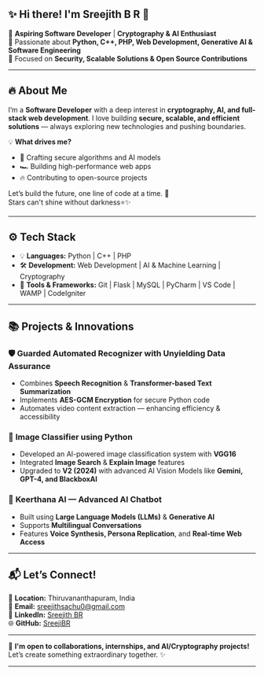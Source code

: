 ## ✨ **Hi there! I'm Sreejith B R** 👋  

🚀 **Aspiring Software Developer** | **Cryptography & AI Enthusiast**  
🔐 Passionate about **Python, C++, PHP, Web Development, Generative AI & Software Engineering**  
🌟 Focused on **Security, Scalable Solutions & Open Source Contributions**  

---

## 🔥 **About Me**  
I’m a **Software Developer** with a deep interest in **cryptography, AI, and full-stack web development**. I love building **secure, scalable, and efficient solutions** — always exploring new technologies and pushing boundaries.  

💡 **What drives me?**  
- 🧠 Crafting secure algorithms and AI models  
- 🏎️ Building high-performance web apps  
- 🔥 Contributing to open-source projects  

Let’s build the future, one line of code at a time. 🚀<br> 
Stars can't shine without darkness⭐✨

---

## ⚙️ **Tech Stack**  
- 💡 **Languages:** Python | C++ | PHP  
- 🛠️ **Development:** Web Development | AI & Machine Learning | Cryptography  
- 🔧 **Tools & Frameworks:** Git | Flask | MySQL | PyCharm | VS Code | WAMP | CodeIgniter  

---

## 📚 **Projects & Innovations**  

### 🛡️ **Guarded Automated Recognizer with Unyielding Data Assurance**  
- Combines **Speech Recognition** & **Transformer-based Text Summarization**  
- Implements **AES-GCM Encryption** for secure Python code  
- Automates video content extraction — enhancing efficiency & accessibility  

### 📸 **Image Classifier using Python**  
- Developed an AI-powered image classification system with **VGG16**  
- Integrated **Image Search** & **Explain Image** features  
- Upgraded to **V2 (2024)** with advanced AI Vision Models like **Gemini, GPT-4, and BlackboxAI**  

### 🤖 **Keerthana AI — Advanced AI Chatbot**  
- Built using **Large Language Models (LLMs)** & **Generative AI**  
- Supports **Multilingual Conversations**
- Features **Voice Synthesis, Persona Replication**, and **Real-time Web Access**  

---

## 📬 **Let’s Connect!**  
📍 **Location:** Thiruvananthapuram, India  
📧 **Email:** [sreejithsachu0@gmail.com](mailto:sreejithsachu0@gmail.com)  
💼 **LinkedIn:** [Sreejith BR](https://www.linkedin.com/in/sreejith-br-628419266/)  
🌐 **GitHub:** [SreejiBR](https://github.com/SreejiBR)  

---

🚀 **I'm open to collaborations, internships, and AI/Cryptography projects!**  
Let’s create something extraordinary together. ✨  

---


<!--
**SreejiBR/SreejiBR** is a ✨ _special_ ✨ repository because its `README.md` (this file) appears on your GitHub profile.

Here are some ideas to get you started:

- 🔭 I’m currently working on ...
- 🌱 I’m currently learning ...
- 👯 I’m looking to collaborate on ...
- 🤔 I’m looking for help with ...
- 💬 Ask me about ...
- 📫 How to reach me: ...
- 😄 Pronouns: ...
- ⚡ Fun fact: ...
-->
